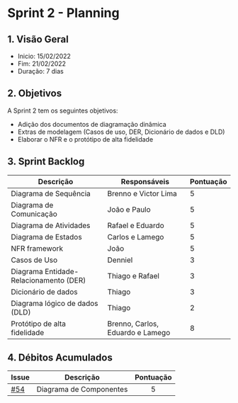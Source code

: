 # Sprint 2 - Planning

## 1. Visão Geral
- Inicio: 15/02/2022
- Fim: 21/02/2022
- Duração: 7 dias
 
## 2. Objetivos
A Sprint 2 tem os seguintes objetivos:

- Adição dos documentos de diagramação dinâmica
- Extras de modelagem (Casos de uso, DER, Dicionário de dados e DLD)
- Elaborar o NFR e o protótipo de alta fidelidade

## 3. Sprint Backlog
| Descrição | Responsáveis | Pontuação
|--|--|--|
|Diagrama de Sequência|Brenno e Victor Lima|5|
|Diagrama de Comunicação|João e Paulo|5|
|Diagrama de Atividades|Rafael e Eduardo|5|
|Diagrama de Estados|Carlos e Lamego|5|
|NFR framework|João|5|
|Casos de Uso|Denniel|3|
|Diagrama Entidade-Relacionamento (DER)|Thiago e Rafael|3|
|Dicionário de dados|Thiago|3|
|Diagrama lógico de dados (DLD)|Thiago|2|
|Protótipo de alta fidelidade|Brenno, Carlos, Eduardo e Lamego |8|

## 4. Débitos Acumulados

| Issue | Descrição | Pontuação
|:--|:--:|:--:|
| [#54](https://github.com/UnBArqDsw2021-2/2021.2_G4_CadernetaDeCampoDigital_docs/issues/54) | Diagrama de Componentes | 5 |

<!-- COPIA E COLA TEMPLATE. -->
<!--
||João||
||Carlos||
||Vitor Lamego||
||Thiago||
||Victor Lima||
||Brenno||
||Paulo||
||Rafael||
||Denniel||
||Eduardo||
-->

